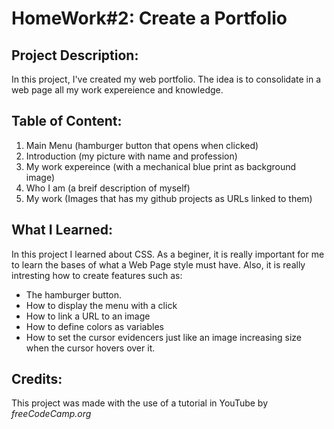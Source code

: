 # HomeWork#2: Create a Portfolio

## Project Description:
In this project, I've created my web portfolio.
The idea is to consolidate in a web page all my work expereience and knowledge.

## Table of Content:
1. Main Menu (hamburger button that opens when clicked)
1. Introduction (my picture with name and profession)
1. My work expereince (with a mechanical blue print as background image)
1. Who I am (a breif description of myself)
1. My work (Images that has my github projects as URLs linked to them)

## What I Learned:
In this project I learned about CSS.
As a beginer, it is really important for me to learn the bases of what a Web Page style must have.
Also, it is really intresting how to create features such as:
- The hamburger button.
- How to display the menu with a click
- How to link a URL to an image
- How to define colors as variables
- How to set the cursor evidencers just like an image increasing size when the cursor hovers over it.

## Credits:
This project was made with the use of a tutorial in YouTube by <cite>freeCodeCamp.org</cite>